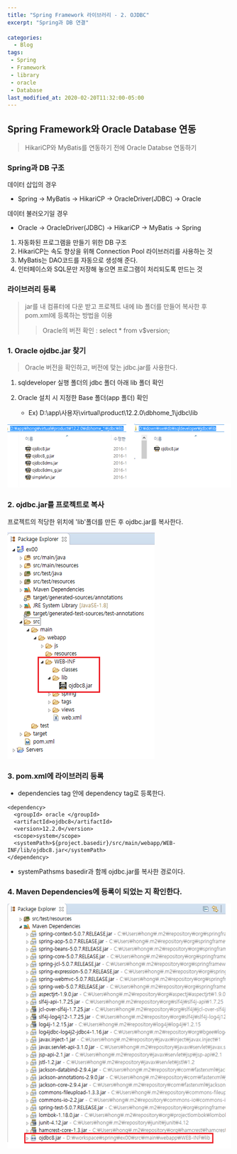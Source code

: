 ```yaml
---
title: "Spring Framework 라이브러리 - 2. OJDBC"
excerpt: "Spring과 DB 연결"

categories:
  - Blog
tags:
 - Spring
 - Framework
 - library
 - oracle
 - Database
last_modified_at: 2020-02-20T11:32:00-05:00
---
```


## Spring Framework와 Oracle Database 연동

> HikariCP와 MyBatis를 연동하기 전에 Oracle Databse 연동하기

### Spring과 DB 구조

데이터 삽입의 경우

- Spring → MyBatis → HikariCP → OracleDriver(JDBC) → Oracle

데이터 불러오기일 경우

- Oracle → OracleDriver(JDBC) → HikariCP → MyBatis → Spring

1. 자동화된 프로그램을 만들기 위한 DB 구조
1. HikariCP는 속도 향상을 위해 Connection Pool 라이브러리를 사용하는 것
1. MyBatis는 DAO코드를 자동으로 생성해 준다.
1. 인터페이스와 SQL문만 저장해 놓으면 프로그램이 처리되도록 만드는 것

### 라이브러리 등록

> jar를 내 컴퓨터에 다운 받고 프로젝트 내에 lib 폴더를 만들어 복사한 후 pom.xml에 등록하는 방법을 이용
>> Oracle의 버전 확인 : select * from v$version;

### 1. Oracle ojdbc.jar 찾기

> Oracle 버전을 확인하고, 버전에 맞는 jdbc.jar를 사용한다.

1. sqldeveloper 실행 폴더의 jdbc 폴더 아래 lib 폴더 확인

1. Oracle 설치 시 지정한 Base 폴더(app 폴더) 확인

    - Ex) D:\app\사용자\virtual\product\12.2.0\dbhome_1\jdbc\lib

![ojdbc](/assets/images/ojdbc.png)

### 2. ojdbc.jar를 프로젝트로 복사

프로젝트의 적당한 위치에 'lib'폴더를 만든 후 ojdbc.jar를 복사한다.

![ojdbc](/assets/images/ojdbc2.png)

### 3. pom.xml에 라이브러리 등록

- dependencies tag 안에 dependency tag로 등록한다.

```
<dependency>
  <groupId> oracle </groupId>
  <artifactId>ojdbc8</artifactId>
  <version>12.2.0</version>
  <scope>system</scope>
  <systemPath>${project.basedir}/src/main/webapp/WEB-INF/lib/ojdbc8.jar</systemPath>
</dependency>
```

- systemPathsms basedir과 함께 ojdbc.jar를 복사한 경로이다.

### 4. Maven Dependencies에 등록이 되었는 지 확인한다.

![ojdbc](/assets/images/ojdbc3.png)
